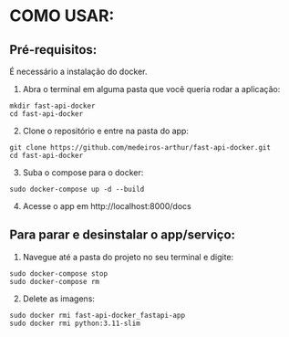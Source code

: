 # COMO USAR:

## Pré-requisitos:

É necessário a instalação do docker.

1. Abra o terminal em alguma pasta que você queria rodar a aplicação:


```
mkdir fast-api-docker
cd fast-api-docker
```

2. Clone o repositório e entre na pasta do app:

```
git clone https://github.com/medeiros-arthur/fast-api-docker.git
cd fast-api-docker
```

3. Suba o compose para o docker:

```
sudo docker-compose up -d --build
```

4. Acesse o app em http://localhost:8000/docs

## Para parar e desinstalar o app/serviço:

1. Navegue até a pasta do projeto no seu terminal e digite:

```
sudo docker-compose stop
sudo docker-compose rm
```

2. Delete as imagens:

```
sudo docker rmi fast-api-docker_fastapi-app
sudo docker rmi python:3.11-slim
```
